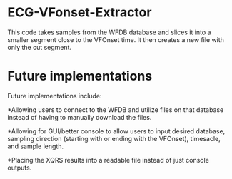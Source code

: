 # ECG-VFonset-Extractor

This code takes samples from the WFDB database and slices it into a smaller segment close to the VFOnset time. It then creates a new file with only the cut segment.

# Future implementations

Future implementations include:

*Allowing users to connect to the WFDB and utilize files on that database instead of having to manually download the files.

*Allowing for GUI/better console to allow users to input desired database, sampling direction (starting with or ending with the VFOnset), timesacle, and sample length.

*Placing the XQRS results into a readable file instead of just console outputs.
